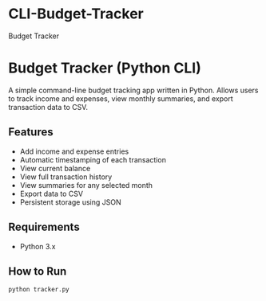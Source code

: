 # CLI-Budget-Tracker
Budget Tracker 

# Budget Tracker (Python CLI)

A simple command-line budget tracking app written in Python. Allows users to track income and expenses, view monthly summaries, and export transaction data to CSV.

## Features
- Add income and expense entries
- Automatic timestamping of each transaction
- View current balance
- View full transaction history
- View summaries for any selected month
- Export data to CSV
- Persistent storage using JSON

## Requirements
- Python 3.x

## How to Run
```bash
python tracker.py

